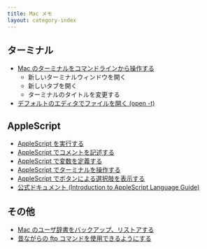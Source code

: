 ```yaml
---
title: Mac メモ
layout: category-index
---
```


ターミナル
----
* [Mac のターミナルをコマンドラインから操作する](terminal.html)
    * 新しいターミナルウィンドウを開く
    * 新しいタブを開く
    * ターミナルのタイトルを変更する
* [デフォルトのエディタでファイルを開く (open -t)](open-editor.html)


AppleScript
----
* [AppleScript を実行する](applescript/run.html)
* [AppleScript でコメントを記述する](applescript/comment.html)
* [AppleScript で変数を定義する](applescript/set.html)
* [AppleScript でターミナルを操作する](applescript/terminal.html)
* [AppleScript でボタンによる選択肢を表示する](applescript/button.html)
* [公式ドキュメント (Introduction to AppleScript Language Guide)](https://developer.apple.com/library/content/documentation/AppleScript/Conceptual/AppleScriptLangGuide)


その他
----
* [Mac のユーザ辞書をバックアップ、リストアする](user-dic.html)
* [昔ながらの ftp コマンドを使用できるようにする](ftp.html)

